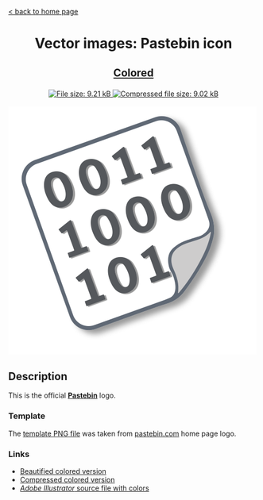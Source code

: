 [&lt; back to home page](../../../../ "Home page")

<h1><p align="center">Vector images: Pastebin icon</p></h1>

<h2><p align="center"><a href="Pastebin.colored.svg" title="View & Download Pastebin colored icon">Colored</a></p></h2>
<div class="badges" align="center">
	<a href="Pastebin.colored.svg" target="_blank" title="File size">
		<img alt="File size: 9.21 kB" src="https://img.shields.io/static/v1?cacheSeconds=10800&style=flat&label=File%20size&message=9.21%20kB&color=0aa">
	</a>
	<a href="./src/Pastebin.colored.min.svg" target="_blank" title="File size">
		<img alt="Compressed file size: 9.02 kB" src="https://img.shields.io/static/v1?cacheSeconds=10800&style=flat&label=Compressed&message=9.02%20kB&color=bb0">
	</a>
</div>
<div>
	<br>
	<img src="Pastebin.colored.svg" alt="Pastebin colored icon" title="Pastebin colored icon">
	<br>
</div>

## Description

This is the official **[Pastebin](https://pastebin.com "Visit pastebin.com")** logo.

### Template

The [template PNG file](https://pastebin.com/i/pastebin_logo_side_outline.png "See template PNG file") was taken from [pastebin.com](https://pastebin.com "Visit pastebin.com") home page logo.


### Links

-   [Beautified colored version](Pastebin.colored.svg "Download beautified colored SVG")
-   [Compressed colored version](./src/Pastebin.colored.min.svg "Download compressed colored SVG")
-   [*Adobe Illustrator* source file with colors](./src/Pastebin.colored.ai "Download Adobe Illustrator (.ai) source file with colors")